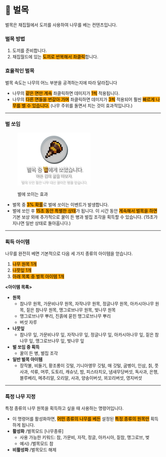 # 🌲 벌목

벌목은 채집월에서 도끼를 사용하여 나무를 베는 컨텐츠입니다.

### **벌목 방법**

1. 도끼를 준비합니다.
2. 채집월드에 있는 <mark style="background-color:orange;">도끼로 반복해서 좌클릭</mark>합니다.

### **효율적인 벌목**

벌목 속도는 나무의 어느 부분을 공격하는지에 따라 달라집니다

* 나무의 <mark style="background-color:orange;">같은 면만 계속</mark> 좌클릭하면 데미지가 <mark style="background-color:orange;">1씩</mark> 적용됩니다.
* 나무의 <mark style="background-color:orange;">다른 면들을 번갈아 가며</mark> 좌클릭하면 데미지가 <mark style="background-color:orange;">3씩</mark> 적용되어 훨씬 <mark style="background-color:orange;">빠르게 나무를 벨 수 있습니다.</mark> (나무 주위를 돌면서 치는 것이 효과적입니다.)

***

### **벌 쏘임**

<div align="left"><figure><img src="../../.gitbook/assets/9 (1).png" alt="벌에 쏘이는 효과"><figcaption><p>벌에 쏘이는 효과</p></figcaption></figure></div>

* 벌목 중 <mark style="background-color:orange;">3% 확률</mark>로 벌에 쏘이는 이벤트가 발생합니다.
* 벌에 쏘인 후 <mark style="background-color:orange;">15초 동안 특별한 상태</mark>가 됩니다. 이 시간 동안 <mark style="background-color:orange;">계속해서 벌목을 하면</mark> 기본 보상 외에 추가적으로 꿀이 든 병과 벌집 조각을 획득할 수 있습니다. (15초가 지나면 일반 상태로 돌아옵니다.)

***

### **획득 아이템**

나무를 완전히 베면 기본적으로 다음 세 가지 종류의 아이템을 얻습니다.

1. <mark style="background-color:orange;">나무 원목 1개</mark>
2. <mark style="background-color:orange;">나뭇잎 1개</mark>
3. <mark style="background-color:orange;">아래 목록 중 벌목 아이템 1개</mark>



**<아이템 목록>**

* **원목**&#x20;
  * 참나무 원목, 가문비나무 원목, 자작나무 원목, 정글나무 원목, 아카시아나무 원목, 짙은 참나무 원목, 맹그로브나무 원목, 벚나무 원목
  * 맹그로브나무 뿌리, 진흙에 묻힌 맹그로브나무 뿌리
  * 버섯 자루
* **나뭇잎**
  * 참나무 잎, 가문비나무 잎, 자작나무 잎, 정글나무 잎, 아카시아나무 잎, 짙은 참나무 잎, 맹그로브나무 잎, 벚나무 잎
* **벌 쏘임 중 획득**
  * 꿀이 든 병, 벌집 조각
* **일반 벌목 아이템**
  * 장작불, 비둘기, 황조롱이 깃털, 기니아앵무 깃털, 매 깃털, 굼벵이, 인삼, 칡, 풋사과, 석류, 머루, 도토리, 캐슈넛, 밤, 피스타치오, 냄새무당버섯, 독사과, 은행, 블루베리, 메추리알, 오리알, 사과, 양송이버섯, 꾀꼬리버섯, 영지버섯

***

### **특정 나무 지정**

특정 종류의 나무 원목을 획득하고 싶을 때 사용하는 명령어입니다.

* 이 명령어를 활성화하면, <mark style="background-color:orange;">어떤 종류의 나무를 베든</mark> 설정된 <mark style="background-color:orange;">특정 종류의 원목만</mark> 획득하게 됩니다.
* **활성화** /벌목모드 \[나무종류]
  * 사용 가능한 키워드: 참, 가문비, 자작, 정글, 아카시아, 짙참, 맹그로브, 벚
  * 예시) /벌목모드 참
* **비활성화** /벌목모드 해제

